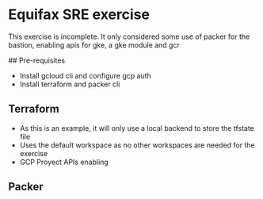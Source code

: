# Equifax SRE exercise 
This exercise is incomplete. It only considered some use of packer for the bastion, 
enabling apis for gke, a gke module and gcr

## Pre-requisites 
 - Install gcloud cli and configure gcp auth
 - Install terraform and packer cli

## Terraform
 - As this is an example, it will only use a local backend to store the tfstate file
 - Uses the default workspace as no other workspaces are needed for the exercise
 - GCP Proyect APIs enabling 

## Packer
 
